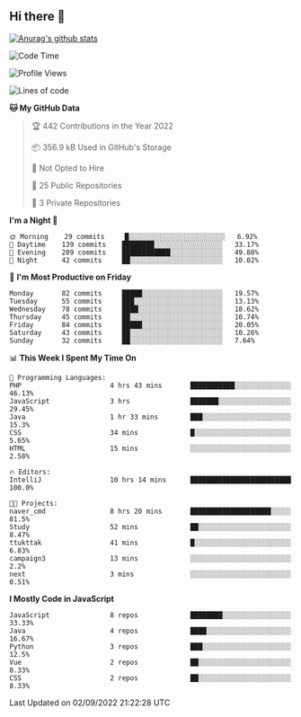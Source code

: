 ## Hi there 👋

[![Anurag's github stats](https://github-readme-stats.vercel.app/api?username=Songwonseok)](https://github.com/anuraghazra/github-readme-stats)



<!--START_SECTION:waka-->
![Code Time](http://img.shields.io/badge/Code%20Time-1%2C741%20hrs%206%20mins-blue)

![Profile Views](http://img.shields.io/badge/Profile%20Views-0-blue)

![Lines of code](https://img.shields.io/badge/From%20Hello%20World%20I%27ve%20Written-3%20Million%20lines%20of%20code-blue)

**🐱 My GitHub Data** 

> 🏆 442 Contributions in the Year 2022
 > 
> 📦 356.9 kB Used in GitHub's Storage 
 > 
> 🚫 Not Opted to Hire
 > 
> 📜 25 Public Repositories 
 > 
> 🔑 3 Private Repositories  
 > 
**I'm a Night 🦉** 

```text
🌞 Morning    29 commits     █░░░░░░░░░░░░░░░░░░░░░░░░   6.92% 
🌆 Daytime    139 commits    ████████░░░░░░░░░░░░░░░░░   33.17% 
🌃 Evening    209 commits    ████████████░░░░░░░░░░░░░   49.88% 
🌙 Night      42 commits     ██░░░░░░░░░░░░░░░░░░░░░░░   10.02%

```
📅 **I'm Most Productive on Friday** 

```text
Monday       82 commits     █████░░░░░░░░░░░░░░░░░░░░   19.57% 
Tuesday      55 commits     ███░░░░░░░░░░░░░░░░░░░░░░   13.13% 
Wednesday    78 commits     ████░░░░░░░░░░░░░░░░░░░░░   18.62% 
Thursday     45 commits     ██░░░░░░░░░░░░░░░░░░░░░░░   10.74% 
Friday       84 commits     █████░░░░░░░░░░░░░░░░░░░░   20.05% 
Saturday     43 commits     ██░░░░░░░░░░░░░░░░░░░░░░░   10.26% 
Sunday       32 commits     ██░░░░░░░░░░░░░░░░░░░░░░░   7.64%

```


📊 **This Week I Spent My Time On** 

```text
💬 Programming Languages: 
PHP                      4 hrs 43 mins       ███████████░░░░░░░░░░░░░░   46.13% 
JavaScript               3 hrs               ███████░░░░░░░░░░░░░░░░░░   29.45% 
Java                     1 hr 33 mins        ███░░░░░░░░░░░░░░░░░░░░░░   15.3% 
CSS                      34 mins             █░░░░░░░░░░░░░░░░░░░░░░░░   5.65% 
HTML                     15 mins             ░░░░░░░░░░░░░░░░░░░░░░░░░   2.58%

🔥 Editors: 
IntelliJ                 10 hrs 14 mins      █████████████████████████   100.0%

🐱‍💻 Projects: 
naver_cmd                8 hrs 20 mins       ████████████████████░░░░░   81.5% 
Study                    52 mins             ██░░░░░░░░░░░░░░░░░░░░░░░   8.47% 
ttukttak                 41 mins             █░░░░░░░░░░░░░░░░░░░░░░░░   6.83% 
campaign3                13 mins             ░░░░░░░░░░░░░░░░░░░░░░░░░   2.2% 
next                     3 mins              ░░░░░░░░░░░░░░░░░░░░░░░░░   0.51%

```

**I Mostly Code in JavaScript** 

```text
JavaScript               8 repos             ████████░░░░░░░░░░░░░░░░░   33.33% 
Java                     4 repos             ████░░░░░░░░░░░░░░░░░░░░░   16.67% 
Python                   3 repos             ███░░░░░░░░░░░░░░░░░░░░░░   12.5% 
Vue                      2 repos             ██░░░░░░░░░░░░░░░░░░░░░░░   8.33% 
CSS                      2 repos             ██░░░░░░░░░░░░░░░░░░░░░░░   8.33%

```



 Last Updated on 02/09/2022 21:22:28 UTC
<!--END_SECTION:waka-->
